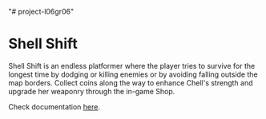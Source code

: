 "# project-l06gr06" 

# Shell Shift 

Shell Shift is an endless platformer where the player tries to survive for the longest time by dodging or killing enemies or by avoiding falling outside the map borders. Collect coins along the way to enhance Chell's strength and upgrade her weaponry through the in-game Shop.

Check documentation [here](docs/README.md).
